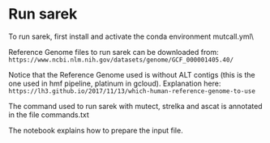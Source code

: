 # Run sarek

To run sarek, first install and activate the conda environment mutcall.yml\

Reference Genome files to run sarek can be downloaded from:
```https://www.ncbi.nlm.nih.gov/datasets/genome/GCF_000001405.40/```

Notice that the Reference Genome used is without ALT contigs (this is the one used in hmf pipeline, platinum in gcloud). Explanation here: ```https://lh3.github.io/2017/11/13/which-human-reference-genome-to-use```

The command used to run sarek with mutect, strelka and ascat is annotated in the file commands.txt

The notebook explains how to prepare the input file.